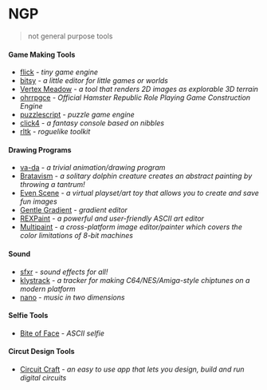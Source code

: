 # NGP
> not general purpose tools

#### Game Making Tools
- [flick](https://www.flickgame.org/) - *tiny game engine*
- [bitsy](http://ledoux.io/bitsy/editor.html) - *a little editor for little games or worlds*
- [Vertex Meadow](https://ianmaclarty.itch.io/vertex-meadow) - *a tool that renders 2D images as explorable 3D terrain*
- [ohrrpgce](http://rpg.hamsterrepublic.com/ohrrpgce) - *Official Hamster Republic Role Playing Game Construction Engine*
- [puzzlescript](https://www.puzzlescript.net) - *puzzle game engine*
- [click4](https://josefnpat.itch.io/click4) - *a fantasy console based on nibbles*
- [rltk](https://github.com/thebracket/rltk) - *roguelike toolkit*

#### Drawing Programs
- [va-da](https://mason-lindroth.itch.io/va-da) - *a trivial animation/drawing program*
- [Bratavism](https://even-kei.itch.io/bratavism) - *a solitary dolphin creature creates an abstract painting by throwing a tantrum!*
- [Even Scene](https://even-kei.itch.io/even-scene) - *a virtual playset/art toy that allows you to create and save fun images*
- [Gentle Gradient](http://www.foddy.net/2010/10/gentle-gradient/) - *gradient editor*
- [REXPaint](http://www.gridsagegames.com/rexpaint/) - *a powerful and user-friendly ASCII art editor*
- [Multipaint](http://multipaint.kameli.net/) - *a cross-platform image editor/painter which covers the color limitations of 8-bit machines*

#### Sound
- [sfxr](http://www.drpetter.se/project_sfxr.html) - *sound effects for all!*
- [klystrack](http://kometbomb.github.io/klystrack/) - *a tracker for making C64/NES/Amiga-style chiptunes on a modern platform*
- [nano](http://www.nanoloop.com/) - *music in two dimensions*

#### Selfie Tools
- [Bite of Face](https://mousefountain.itch.io/bite-of-face) - *ASCII selfie*

#### Circut Design Tools
- [Circuit Craft](http://photoncreations.com/circuitcraft/) - *an easy to use app that lets you design, build and run digital circuits*
